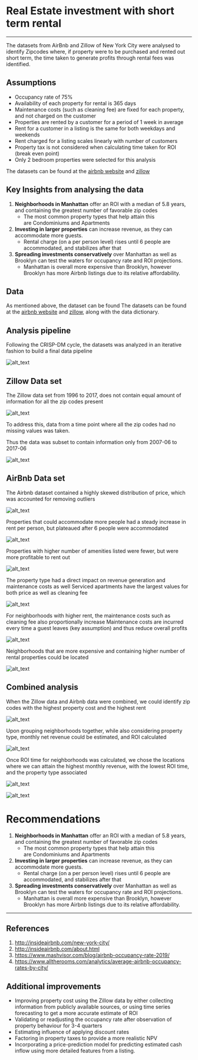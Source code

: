 # Real Estate investment with short term rental
----------

The datasets from AirBnb and Zillow of New York City were analysed to identify Zipcodes where, if property were to be purchased and rented out short term, the time taken to generate profits through rental fees was identified.


## Assumptions

- Occupancy rate of 75%
- Availability of each property for rental is 365 days 
- Maintenance costs (such as cleaning fee) are fixed for each property, and not charged on the customer
- Properties are rented by a customer for a period of 1 week in average
- Rent for a customer in a listing is the same for both weekdays and weekends
- Rent charged for a listing scales linearly with number of customers
- Property tax is not considered when calculating time taken for ROI (break even point)
- Only 2 bedroom properties were selected for this analysis


The datasets can be found  at the [airbnb website](http://insideairbnb.com/get-the-data.html) and [zillow](https://www.zillow.com/research/data/)

## Key Insights from analysing the data
	
1. <b>Neighborhoods in Manhattan</b> offer an ROI with a median of 5.8 years, and containing the greatest number of favorable zip codes 
	- The most common property types that help attain this are Condominiums and Apartments
1. <b>Investing in larger properties</b> can increase revenue, as they can accommodate more guests. 
	- Rental charge (on a per person level) rises until 6 people are accommodated, and stabilizes after that
1. <b>Spreading investments conservatively</b> over Manhattan as well as Brooklyn can test the waters for occupancy rate and ROI projections. 
	- Manhattan is overall more expensive than Brooklyn, however Brooklyn has more Airbnb listings due to its relative affordability.


## Data

As mentioned above, the dataset can be found The datasets can be found  at the [airbnb website](http://insideairbnb.com/get-the-data.html) and [zillow](https://www.zillow.com/research/data/), along with the data dictionary.

## Analysis pipeline

Following the CRISP-DM cycle, the datasets was analyzed in an iterative fashion to build a final data pipeline

![alt_text](https://github.com/Srihari231092/airbnb_zillow_analytics/blob/master/res/img/pipeline.PNG)

## Zillow Data set

The Zillow data set from 1996 to 2017, does not contain equal amount of information for all the zip codes present 

![alt_text](https://github.com/Srihari231092/airbnb_zillow_analytics/blob/master/res/img/zillow_full.png)

To address this, data from a time point where all the zip codes had no missing values was taken.

Thus the data was subset to contain information only from 2007-06 to 2017-06

![alt_text](https://github.com/Srihari231092/airbnb_zillow_analytics/blob/master/res/img/zillow_nyc.png)


## AirBnb Data set

The Airbnb dataset contained a highly skewed distribution of price, which was accounted for removing outliers

![alt_text](https://github.com/Srihari231092/airbnb_zillow_analytics/blob/master/res/img/price.PNG)

Properties that could accommodate more people had a steady increase in rent per person, but plateaued after 6 people were accommodated

![alt_text](https://github.com/Srihari231092/airbnb_zillow_analytics/blob/master/res/img/num_people.PNG)

Properties with higher number of amenities listed were fewer, but were more profitable to rent out

![alt_text](https://github.com/Srihari231092/airbnb_zillow_analytics/blob/master/res/img/amenities.PNG)

The property type had a direct impact on revenue generation and maintenance costs as well
Serviced apartments have the largest values for both price as well as cleaning fee

![alt_text](https://github.com/Srihari231092/airbnb_zillow_analytics/blob/master/res/img/prop_type.PNG)

For neighborhoods with higher rent, the maintenance costs such as cleaning fee also proportionally increase
Maintenance costs are incurred every time a guest leaves (key assumption) and thus reduce overall profits

![alt_text](https://github.com/Srihari231092/airbnb_zillow_analytics/blob/master/res/img/neighbourhood_groups.PNG)

Neighborhoods that are more expensive  and containing higher number of rental properties could be located

![alt_text](https://github.com/Srihari231092/airbnb_zillow_analytics/blob/master/res/img/geo_maps.PNG)

## Combined analysis

When the Zillow data and Airbnb data were combined, we could identify zip codes with the highest property cost and the highest rent

![alt_text](https://github.com/Srihari231092/airbnb_zillow_analytics/blob/master/res/img/zipcodes_propcost.PNG)

Upon grouping neighborhoods together, while also considering property type, monthly net revenue could be estimated, and ROI calculated

![alt_text](https://github.com/Srihari231092/airbnb_zillow_analytics/blob/master/res/img/formula.PNG)

Once ROI time for neighborhoods was calculated, we chose the locations where we can attain the highest monthly revenue, with the lowest ROI time, and the property type associated

![alt_text](https://github.com/Srihari231092/airbnb_zillow_analytics/blob/master/res/img/final_prop.PNG)

![alt_text](https://github.com/Srihari231092/airbnb_zillow_analytics/blob/master/res/img/final_zipcodes.PNG)

# Recommendations

1. <b>Neighborhoods in Manhattan</b> offer an ROI with a median of 5.8 years, and containing the greatest number of favorable zip codes 
	- The most common property types that help attain this are Condominiums and Apartments
1. <b>Investing in larger properties</b> can increase revenue, as they can accommodate more guests. 
	- Rental charge (on a per person level) rises until 6 people are accommodated, and stabilizes after that
1. <b>Spreading investments conservatively</b> over Manhattan as well as Brooklyn can test the waters for occupancy rate and ROI projections. 
	- Manhattan is overall more expensive than Brooklyn, however Brooklyn has more Airbnb listings due to its relative affordability.
 
----------

## References

1. http://insideairbnb.com/new-york-city/
1. http://insideairbnb.com/about.html
1. https://www.mashvisor.com/blog/airbnb-occupancy-rate-2019/
1. https://www.alltherooms.com/analytics/average-airbnb-occupancy-rates-by-city/



## Additional improvements

 - Improving property cost using the Zillow data by either collecting information from publicly available sources, or using time series forecasting to get a more accurate estimate of ROI
 - Validating or readjusting the occupancy rate after observation of property behaviour for 3-4 quarters
 - Estimating influence of applying discount rates
 - Factoring in property taxes to provide a more realistic NPV
 - Incorporating a price-prediction model for predicting estimated cash inflow using more detailed features from a listing.







